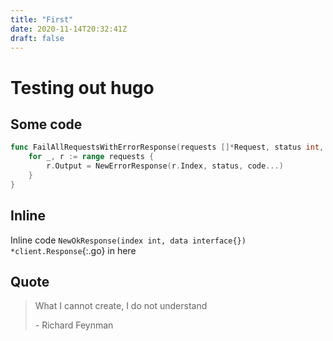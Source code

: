 ```yaml
---
title: "First"
date: 2020-11-14T20:32:41Z
draft: false
---
```


# Testing out hugo

## Some code

```go
func FailAllRequestsWithErrorResponse(requests []*Request, status int, code ...int) {
	for _, r := range requests {
		r.Output = NewErrorResponse(r.Index, status, code...)
	}
}
```

## Inline
Inline code `NewOkResponse(index int, data interface{}) *client.Response`{:.go} in here

## Quote
> What I cannot create, I do not understand
>
> \- Richard Feynman
